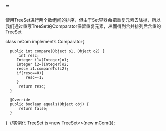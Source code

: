 # -
使用TreeSet进行两个数组间的排序，但由于Set容器会把重复元素去除掉，所以我们通过重写TreeSet的Comparator保留重复元素，从而得到合并排列后含重的TreeSet

class mCom implements Comparator{
 
      public int compare(Object o1, Object o2) {
          int resc;
         Integer i1=(Integer)o1;
         Integer i2=(Integer)o2;
         resc= i1.compareTo(i2);
         if(resc==0){
             resc=-1;
         }
          return resc;
      }

      @Override
      public boolean equals(Object obj) {
          return false;
      }
  }
  //实例化
  TreeSet<Integer> ts=new TreeSet<>(new mCom());
  
